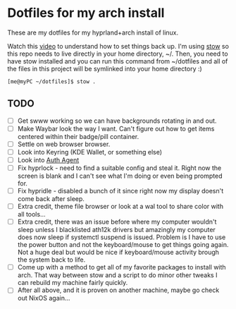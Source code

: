 # Dotfiles for my arch install

These are my dotfiles for my hyprland+arch install of linux.

Watch this [video](https://www.youtube.com/watch?v=y6XCebnB9gs) to understand how to set things back up. I'm using [stow](https://www.gnu.org/software/stow/manual/stow.html) so this repo needs to live directly in your home directory, ~/. Then, you need to have stow installed and you can run this command from ~/dotfiles and all of the files in this project will be symlinked into your home directory :)

``` bash
[me@myPC ~/dotfiles]$ stow .
```

## TODO
* [ ] Get swww working so we can have backgrounds rotating in and out.
* [ ] Make Waybar look the way I want. Can't figure out how to get items centered within their badge/pill container.
* [ ] Settle on web browser browser. 
* [ ] Look into Keyring (KDE Wallet, or something else)
* [ ] Look into [Auth Agent](https://wiki.hyprland.org/Useful-Utilities/Must-have/#authentication-agent)
* [ ] Fix hyprlock - need to find a suitable config and steal it. Right now the screen is blank and I can't see what I'm doing or even being prompted for.
* [ ] Fix hypridle - disabled a bunch of it since right now my display doesn't come back after sleep.
* [ ] Extra credit, theme file browser or look at a wal tool to share color with all tools...
* [ ] Extra credit, there was an issue before where my computer wouldn't sleep unless I blacklisted ath12k drivers but amazingly my computer does now sleep if systemctl suspend is issued. Problem is I have to use the power button and not the keyboard/mouse to get things going again. Not a huge deal but would be nice if keyboard/mouse activity brough the system back to life.
* [ ] Come up with a method to get all of my favorite packages to install with arch. That way between stow and a script to do minor other tweaks I can rebuild my machine fairly quickly.
* [ ] After all above, and it is proven on another machine, maybe go check out NixOS again...